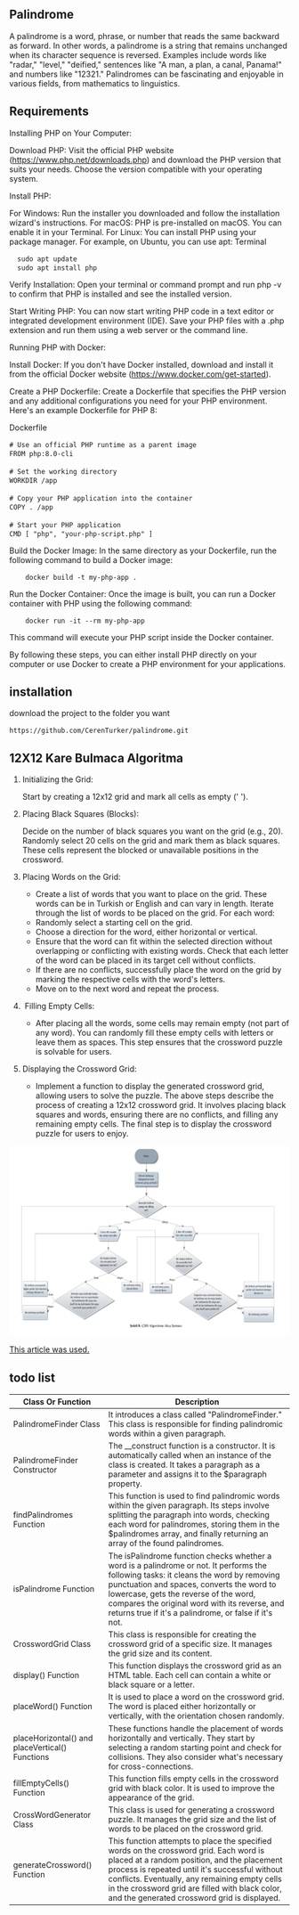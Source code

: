 ## Palindrome

A palindrome is a word, phrase, or number that reads the same backward as forward. In other words, a palindrome is a string that remains unchanged when its character sequence is reversed. Examples include words like "radar," "level," "deified," sentences like "A man, a plan, a canal, Panama!" and numbers like "12321." Palindromes can be fascinating and enjoyable in various fields, from mathematics to linguistics.

## Requirements

Installing PHP on Your Computer:

Download PHP: Visit the official PHP website (https://www.php.net/downloads.php) and download the PHP version that suits your needs. Choose the version compatible with your operating system.

Install PHP:

For Windows: Run the installer you downloaded and follow the installation wizard's instructions.
For macOS: PHP is pre-installed on macOS. You can enable it in your Terminal.
For Linux: You can install PHP using your package manager. For example, on Ubuntu, you can use apt:
Terminal
```
  sudo apt update
  sudo apt install php
```
Verify Installation: Open your terminal or command prompt and run php -v to confirm that PHP is installed and see the installed version.

Start Writing PHP: You can now start writing PHP code in a text editor or integrated development environment (IDE). Save your PHP files with a .php extension and run them using a web server or the command line.

Running PHP with Docker:

Install Docker: If you don't have Docker installed, download and install it from the official Docker website (https://www.docker.com/get-started).

Create a PHP Dockerfile: Create a Dockerfile that specifies the PHP version and any additional configurations you need for your PHP environment. Here's an example Dockerfile for PHP 8:

Dockerfile
```
# Use an official PHP runtime as a parent image
FROM php:8.0-cli

# Set the working directory
WORKDIR /app

# Copy your PHP application into the container
COPY . /app

# Start your PHP application
CMD [ "php", "your-php-script.php" ]
```
Build the Docker Image: In the same directory as your Dockerfile, run the following command to build a Docker image:

```
    docker build -t my-php-app .
```
Run the Docker Container: Once the image is built, you can run a Docker container with PHP using the following command:

```
    docker run -it --rm my-php-app
```
This command will execute your PHP script inside the Docker container.

By following these steps, you can either install PHP directly on your computer or use Docker to create a PHP environment for your applications.

## installation

download the project to the folder you want
```
https://github.com/CerenTurker/palindrome.git
```

## 12X12 Kare Bulmaca Algoritma

1.  Initializing the Grid:

    Start by creating a 12x12 grid and mark all cells as empty (' ').

2.  Placing Black Squares (Blocks):

    Decide on the number of black squares you want on the grid (e.g., 20).
    Randomly select 20 cells on the grid and mark them as black squares. These cells represent the blocked or unavailable positions in the crossword.

3.  Placing Words on the Grid:

    - Create a list of words that you want to place on the grid. These words can be in Turkish or English and can vary in length.
    Iterate through the list of words to be placed on the grid.
    For each word:
    - Randomly select a starting cell on the grid.
    - Choose a direction for the word, either horizontal or vertical.
    - Ensure that the word can fit within the selected direction without overlapping or conflicting with existing words. Check that each letter of the word can be placed in its target cell without conflicts.
    - If there are no conflicts, successfully place the word on the grid by marking the respective cells with the word's letters.
    - Move on to the next word and repeat the process.
4.  Filling Empty Cells:
    - After placing all the words, some cells may remain empty (not part of any word). You can randomly fill these empty cells with letters or leave them as spaces. This step ensures that the crossword puzzle is solvable for users.
5.  Displaying the Crossword Grid:
    - Implement a function to display the generated crossword grid, allowing users to solve the puzzle.
The above steps describe the process of creating a 12x12 crossword grid. It involves placing black squares and words, ensuring there are no conflicts, and filling any remaining empty cells. The final step is to display the crossword puzzle for users to enjoy.

 ![Alt text](https://github.com/CerenTurker/palindrome/blob/main/algorithm.png)

 [This article was used. ](https://www.researchgate.net/publication/334491580_Cevrimici_Dinamik_Bir_Capraz_Bulmaca_Uretme_Algoritmasi_ve_Performansi_An_Online_Dynamic_Cross-Puzzle_Generation_Algorithm_and_Its_Performance)


## todo list

|Class Or Function|Description|
|-|-|
|PalindromeFinder Class|It introduces a class called "PalindromeFinder." This class is responsible for finding palindromic words within a given paragraph.|
|PalindromeFinder Constructor|The __construct function is a constructor. It is automatically called when an instance of the class is created. It takes a paragraph as a parameter and assigns it to the $paragraph property.|
|findPalindromes Function|This function is used to find palindromic words within the given paragraph. Its steps involve splitting the paragraph into words, checking each word for palindromes, storing them in the $palindromes array, and finally returning an array of the found palindromes.|
|isPalindrome Function|The isPalindrome function checks whether a word is a palindrome or not. It performs the following tasks: it cleans the word by removing punctuation and spaces, converts the word to lowercase, gets the reverse of the word, compares the original word with its reverse, and returns true if it's a palindrome, or false if it's not.|
|CrosswordGrid Class|This class is responsible for creating the crossword grid of a specific size. It manages the grid size and its content.|
|display() Function|This function displays the crossword grid as an HTML table. Each cell can contain a white or black square or a letter.|
|placeWord() Function|It is used to place a word on the crossword grid. The word is placed either horizontally or vertically, with the orientation chosen randomly.|
|placeHorizontal() and placeVertical() Functions|These functions handle the placement of words horizontally and vertically. They start by selecting a random starting point and check for collisions. They also consider what's necessary for cross-connections.|
|fillEmptyCells() Function|This function fills empty cells in the crossword grid with black color. It is used to improve the appearance of the grid.|
|CrossWordGenerator Class|This class is used for generating a crossword puzzle. It manages the grid size and the list of words to be placed on the crossword grid.|
|generateCrossword() Function|This function attempts to place the specified words on the crossword grid. Each word is placed at a random position, and the placement process is repeated until it's successful without conflicts. Eventually, any remaining empty cells in the crossword grid are filled with black color, and the generated crossword grid is displayed.|
